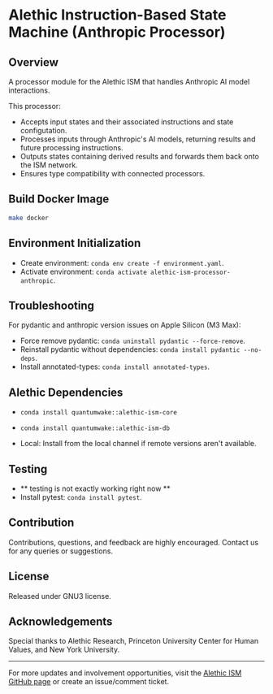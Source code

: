 # Alethic Instruction-Based State Machine (Anthropic Processor)

## Overview
A processor module for the Alethic ISM that handles Anthropic AI model interactions. 

This processor:
- Accepts input states and their associated instructions and state configutation.
- Processes inputs through Anthropic's AI models, returning results and future processing instructions.
- Outputs states containing derived results and forwards them back onto the ISM network.
- Ensures type compatibility with connected processors.

## Build Docker Image

```bash
make docker
```

## Environment Initialization
- Create environment: `conda env create -f environment.yaml`.
- Activate environment: `conda activate alethic-ism-processor-anthropic`.

## Troubleshooting
For pydantic and anthropic version issues on Apple Silicon (M3 Max):
- Force remove pydantic: `conda uninstall pydantic --force-remove`.
- Reinstall pydantic without dependencies: `conda install pydantic --no-deps`.
- Install annotated-types: `conda install annotated-types`.

## Alethic Dependencies
- `conda install quantumwake::alethic-ism-core`
- `conda install quantumwake::alethic-ism-db`

- Local: Install from the local channel if remote versions aren't available.

## Testing
- ** testing is not exactly working right now **
- Install pytest: `conda install pytest`.

## Contribution
Contributions, questions, and feedback are highly encouraged. Contact us for any queries or suggestions.

## License
Released under GNU3 license.

## Acknowledgements
Special thanks to Alethic Research, Princeton University Center for Human Values, and New York University.

---

For more updates and involvement opportunities, visit the [Alethic ISM GitHub page](https://github.com/quantumwake/alethic) or create an issue/comment ticket.
